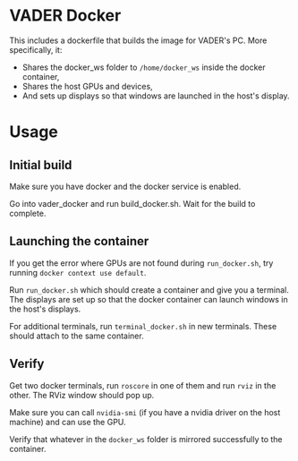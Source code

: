 # VADER Docker

This includes a dockerfile that builds the image for VADER's PC. More specifically, it:

* Shares the docker_ws folder to `/home/docker_ws` inside the docker container,
* Shares the host GPUs and devices,
* And sets up displays so that windows are launched in the host's display.

# Usage

## Initial build

Make sure you have docker and the docker service is enabled.

Go into vader_docker and run build_docker.sh. Wait for the build to complete.

## Launching the container

If you get the error where GPUs are not found during `run_docker.sh`, try running `docker context use default`.

Run `run_docker.sh` which should create a container and give you a terminal. The displays are set up so that the docker container can launch windows in the host's displays.

For additional terminals, run `terminal_docker.sh` in new terminals. These should attach to the same container.

## Verify

Get two docker terminals, run `roscore` in one of them and run `rviz` in the other. The RViz window should pop up.

Make sure you can call `nvidia-smi` (if you have a nvidia driver on the host machine) and can use the GPU.

Verify that whatever in the `docker_ws` folder is mirrored successfully to the container.

